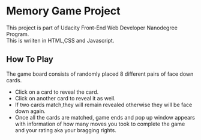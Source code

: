 # Memory Game Project

This project is part of Udacity Front-End Web Developer Nanodegree Program.  
This is wriiten in HTML,CSS and Javascript.

## How To Play

The game board consists of randomly placed 8 different pairs of face down cards.

* Click on a card to reveal the card.
* Click on another card to reveal it as well. 
* If two cards match,they will remain revealed otherwise they will be face down again.
* Once all the cards are matched, game ends and pop up window appears with information of how many moves you took to complete the game and your rating aka your bragging rights.



